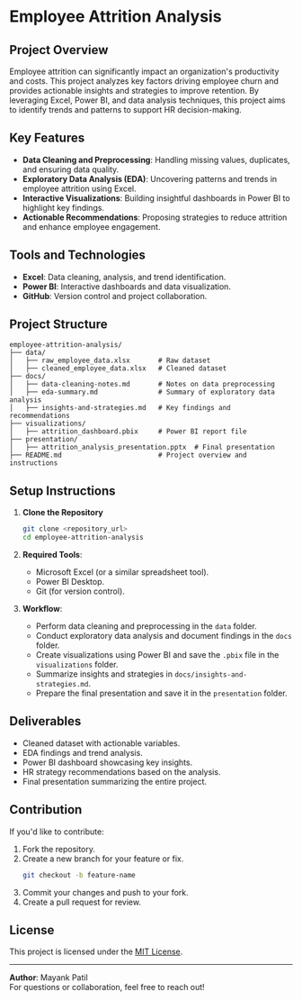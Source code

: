 # Employee Attrition Analysis

## Project Overview
Employee attrition can significantly impact an organization's productivity and costs. This project analyzes key factors driving employee churn and provides actionable insights and strategies to improve retention. By leveraging Excel, Power BI, and data analysis techniques, this project aims to identify trends and patterns to support HR decision-making.

## Key Features
- **Data Cleaning and Preprocessing**: Handling missing values, duplicates, and ensuring data quality.
- **Exploratory Data Analysis (EDA)**: Uncovering patterns and trends in employee attrition using Excel.
- **Interactive Visualizations**: Building insightful dashboards in Power BI to highlight key findings.
- **Actionable Recommendations**: Proposing strategies to reduce attrition and enhance employee engagement.

## Tools and Technologies
- **Excel**: Data cleaning, analysis, and trend identification.
- **Power BI**: Interactive dashboards and data visualization.
- **GitHub**: Version control and project collaboration.

## Project Structure
```
employee-attrition-analysis/
├── data/
│   ├── raw_employee_data.xlsx       # Raw dataset
│   ├── cleaned_employee_data.xlsx   # Cleaned dataset
├── docs/
│   ├── data-cleaning-notes.md       # Notes on data preprocessing
│   ├── eda-summary.md               # Summary of exploratory data analysis
│   ├── insights-and-strategies.md   # Key findings and recommendations
├── visualizations/
│   ├── attrition_dashboard.pbix     # Power BI report file
├── presentation/
│   ├── attrition_analysis_presentation.pptx  # Final presentation
├── README.md                        # Project overview and instructions
```

## Setup Instructions
1. **Clone the Repository**
   ```bash
   git clone <repository_url>
   cd employee-attrition-analysis
   ```

2. **Required Tools**:
   - Microsoft Excel (or a similar spreadsheet tool).
   - Power BI Desktop.
   - Git (for version control).

3. **Workflow**:
   - Perform data cleaning and preprocessing in the `data` folder.
   - Conduct exploratory data analysis and document findings in the `docs` folder.
   - Create visualizations using Power BI and save the `.pbix` file in the `visualizations` folder.
   - Summarize insights and strategies in `docs/insights-and-strategies.md`.
   - Prepare the final presentation and save it in the `presentation` folder.

## Deliverables
- Cleaned dataset with actionable variables.
- EDA findings and trend analysis.
- Power BI dashboard showcasing key insights.
- HR strategy recommendations based on the analysis.
- Final presentation summarizing the entire project.

## Contribution
If you'd like to contribute:
1. Fork the repository.
2. Create a new branch for your feature or fix.
   ```bash
   git checkout -b feature-name
   ```
3. Commit your changes and push to your fork.
4. Create a pull request for review.

## License
This project is licensed under the [MIT License](LICENSE).

---

**Author**: Mayank Patil  
For questions or collaboration, feel free to reach out!
